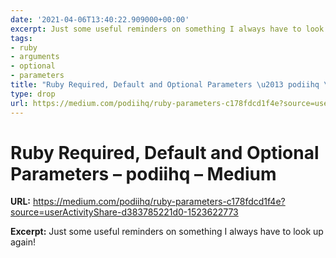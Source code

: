 ```yaml
---
date: '2021-04-06T13:40:22.909000+00:00'
excerpt: Just some useful reminders on something I always have to look up again!
tags:
- ruby
- arguments
- optional
- parameters
title: "Ruby Required, Default and Optional Parameters \u2013 podiihq \u2013 Medium"
type: drop
url: https://medium.com/podiihq/ruby-parameters-c178fdcd1f4e?source=userActivityShare-d383785221d0-1523622773
---
```


# Ruby Required, Default and Optional Parameters – podiihq – Medium

**URL:** https://medium.com/podiihq/ruby-parameters-c178fdcd1f4e?source=userActivityShare-d383785221d0-1523622773

**Excerpt:** Just some useful reminders on something I always have to look up again!
